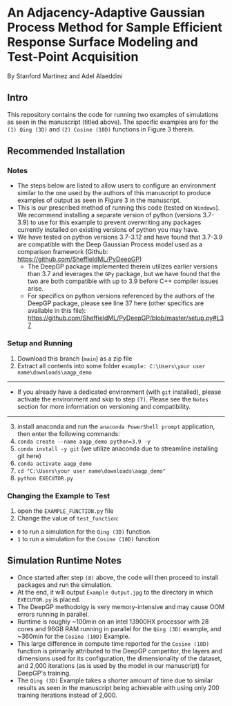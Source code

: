 # An Adjacency-Adaptive Gaussian Process Method for Sample Efficient Response Surface Modeling and Test-Point Acquisition
By Stanford Martinez and Adel Alaeddini


## Intro
This repository contains the code for running two examples of simulations as seen in the manuscript (titled above). The specific examples are for the `(1) Qing (3D)` and `(2) Cosine (10D)` functions in Figure 3 therein.

## Recommended Installation
### Notes
- The steps below are listed to allow users to configure an environment similar to the one used by the authors of this manuscript to produce examples of output as seen in Figure 3 in the manuscript.
- This is our prescribed method of running this code (tested on `Windows`). We recommend installing a separate version of python (versions 3.7-3.9) to use for this example to prevent overwriting any packages currently installed on existing versions of python you may have.
- We have tested on python versions 3.7-3.12 and have found that 3.7-3.9 are compatible with the Deep Gaussian Process model used as a comparison framework (Github: https://github.com/SheffieldML/PyDeepGP)
  - The DeepGP package implemented therein utilizes earlier versions than 3.7 and leverages the `GPy` package, but we have found that the two are both compatible with up to 3.9 before C++ compiler issues arise.
  - For specifics on python versions referenced by the authors of the DeepGP package, please see line 37 here (other specifics are available in this file): https://github.com/SheffieldML/PyDeepGP/blob/master/setup.py#L37

### Setup and Running
1) Download this branch (`main`) as a zip file
2) Extract all contents into some folder `example: C:\Users\your user name\downloads\aagp_demo`
----
- If you already have a dedicated environment (with `git` installed), please activate the environment and skip to step `(7)`. Please see the `Notes` section for more information on versioning and compatibility.
----
3) install anaconda and run the `anaconda PowerShell prompt` application, then enter the following commands:
4) `conda create --name aagp_demo python=3.9 -y`
5) `conda install -y git` (we utilize anaconda due to streamline installing git here)
6) `conda activate aagp_demo`
7) `cd "C:\Users\your user name\downloads\aagp_demo"`
8) `python EXECUTOR.py`

### Changing the Example to Test
1) open the `EXAMPLE_FUNCTION.py` file
2) Change the value of `test_function`:
  - `0` to run a simulation for the `Qing (3D)` function
  - `1` to run a simulation for the `Cosine (10D)` function

## Simulation Runtime Notes
- Once started after step `(8)` above, the code will then proceed to install packages and run the simulation.
- At the end, it will output `Example Output.jpg` to the directory in which `EXECUTOR.py` is placed.
- The DeepGP methodolgy is very memory-intensive and may cause OOM errors running in parallel.
- Runtime is roughly ~100min on an intel 13900HX processor with 28 cores and 96GB RAM running in parallel for the `Qing (3D)` example, and ~360min for the `Cosine (10D)` Example.
- This large difference in compute time reported for the `Cosine (10D)` function is primarily attributed to the DeepGP competitor, the layers and dimensions used for its configuration, the dimensionality of the dataset, and 2,000 iterations (as is used by the model in our manuscript) for DeepGP's training.
- The `Qing (3D)` Example takes a shorter amount of time due to similar results as seen in the manuscript being achievable with using only 200 training iterations instead of 2,000.

